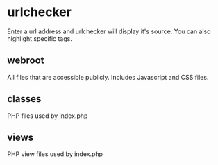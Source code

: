 # urlchecker
Enter a url address and urlchecker will display it's source. You can also highlight specific tags.

## webroot
All files that are accessible publicly. Includes Javascript and CSS files.

## classes
PHP files used by index.php

## views
PHP view files used by index.php

